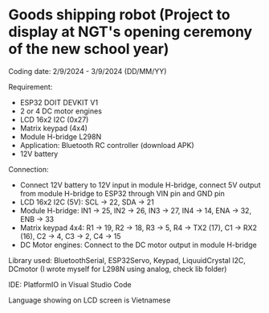 # Goods shipping robot (Project to display at NGT's opening ceremony of the new school year)
Coding date: 2/9/2024 - 3/9/2024 (DD/MM/YY) 

Requirement:
- ESP32 DOIT DEVKIT V1
- 2 or 4 DC motor engines
- LCD 16x2 I2C (0x27)
- Matrix keypad (4x4)
- Module H-bridge L298N
- Application: Bluetooth RC controller (download APK)
- 12V battery

Connection: 
- Connect 12V battery to 12V input in module H-bridge, connect 5V output from module H-bridge to ESP32 through VIN pin and GND pin
- LCD 16x2 I2C (5V): SCL -> 22, SDA -> 21
- Module H-bridge: IN1 -> 25, IN2 -> 26, IN3 -> 27, IN4 -> 14, ENA -> 32, ENB -> 33
- Matrix keypad 4x4: R1 -> 19, R2 -> 18, R3 -> 5, R4 -> TX2 (17), C1 -> RX2 (16), C2 -> 4, C3 -> 2, C4 -> 15
- DC Motor engines: Connect to the DC motor output in module H-bridge

Library used: BluetoothSerial, ESP32Servo, Keypad, LiquuidCrystal I2C, DCmotor (I wrote myself for L298N using analog, check lib folder)

IDE: PlatformIO in Visual Studio Code

Language showing on LCD screen is Vietnamese
